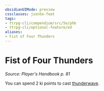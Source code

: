 ```yaml
---
obsidianUIMode: preview
cssclasses: json5e-feat
tags:
- ttrpg-cli/compendium/src/5e/phb
- ttrpg-cli/optional-feature/ed
aliases:
- Fist of Four Thunders
---
```

# Fist of Four Thunders
*Source: Player's Handbook p. 81*  

You can spend 2 ki points to cast [thunderwave](/3-Mechanics/CLI/spells/thunderwave-xphb.md).